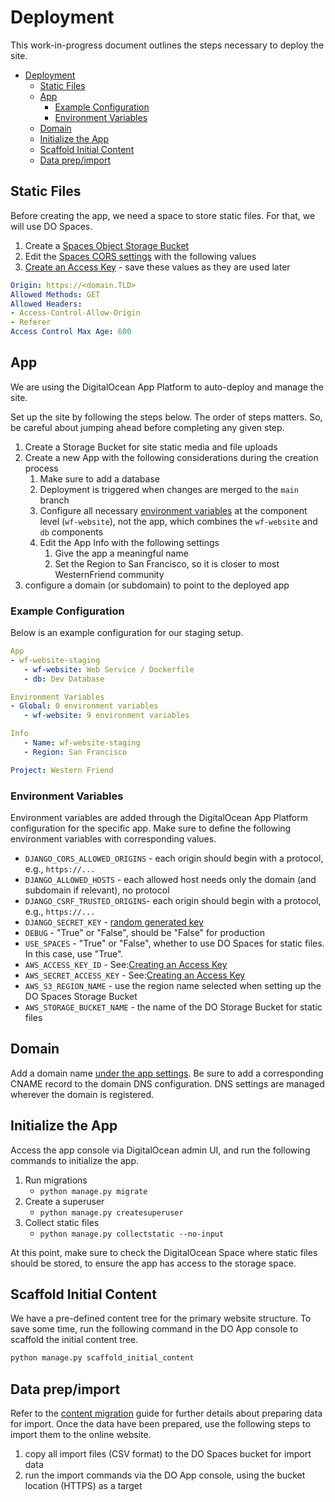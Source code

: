 # Deployment

This work-in-progress document outlines the steps necessary to deploy the site.

- [Deployment](#deployment)
  - [Static Files](#static-files)
  - [App](#app)
    - [Example Configuration](#example-configuration)
    - [Environment Variables](#environment-variables)
  - [Domain](#domain)
  - [Initialize the App](#initialize-the-app)
  - [Scaffold Initial Content](#scaffold-initial-content)
  - [Data prep/import](#data-prepimport)

## Static Files

Before creating the app, we need a space to store static files. For that, we will use DO Spaces.

1. Create a [Spaces Object Storage Bucket](https://cloud.digitalocean.com/spaces)
2. Edit the [Spaces CORS settings](https://docs.digitalocean.com/products/spaces/how-to/configure-cors/) with the following values
3. [Create an Access Key](https://www.digitalocean.com/community/tutorials/how-to-create-a-digitalocean-space-and-api-key) - save these values as they are used later

```yaml
Origin: https://<domain.TLD>
Allowed Methods: GET
Allowed Headers:
- Access-Control-Allow-Origin
- Referer
Access Control Max Age: 600
```

## App

We are using the DigitalOcean App Platform to auto-deploy and manage the site.

Set up the site by following the steps below. The order of steps matters. So, be careful about jumping ahead before completing any given step.

1. Create a Storage Bucket for site static media and file uploads
2. Create a new App with the following considerations during the creation process
   1. Make sure to add a database
   2. Deployment is triggered when changes are merged to the `main` branch
   3. Configure all necessary [environment variables](#environment-variables) at the component level (`wf-website`), not the app, which combines the `wf-website` and `db` components
   4. Edit the App Info with the following settings
      1. Give the app a meaningful name
      2. Set the Region to San Francisco, so it is closer to most WesternFriend community
3. configure a domain (or subdomain) to point to the deployed app

### Example Configuration

Below is an example configuration for our staging setup.

```yaml
App
- wf-website-staging
   - wf-website: Web Service / Dockerfile
   - db: Dev Database

Environment Variables
- Global: 0 environment variables
   - wf-website: 9 environment variables

Info
   - Name: wf-website-staging
   - Region: San Francisco

Project: Western Friend
```

### Environment Variables

Environment variables are added through the DigitalOcean App Platform configuration for the specific app. Make sure to define the following environment variables with corresponding values.

- `DJANGO_CORS_ALLOWED_ORIGINS` - each origin should begin with a protocol, e.g., `https://...`
- `DJANGO_ALLOWED_HOSTS` - each allowed host needs only the domain (and subdomain if relevant), no protocol
- `DJANGO_CSRF_TRUSTED_ORIGINS`- each origin should begin with a protocol, e.g., `https://...`
- `DJANGO_SECRET_KEY` - [random generated key](https://stackoverflow.com/a/67423892)
- `DEBUG` - "True" or "False", should be "False" for production
- `USE_SPACES` - "True" or "False", whether to use DO Spaces for static files. In this case, use "True".
- `AWS_ACCESS_KEY_ID` - See:[Creating an Access Key](https://www.digitalocean.com/community/tutorials/how-to-create-a-digitalocean-space-and-api-key)
- `AWS_SECRET_ACCESS_KEY` - See:[Creating an Access Key](https://www.digitalocean.com/community/tutorials/how-to-create-a-digitalocean-space-and-api-key)
- `AWS_S3_REGION_NAME` - use the region name selected when setting up the DO Spaces Storage Bucket
- `AWS_STORAGE_BUCKET_NAME` - the name of the DO Storage Bucket for static files

## Domain

Add a domain name [under the app settings](https://docs.digitalocean.com/products/app-platform/how-to/manage-domains). Be sure to add a corresponding CNAME record to the domain DNS configuration. DNS settings are managed wherever the domain is registered.

## Initialize the App

Access the app console via DigitalOcean admin UI, and run the following commands to initialize the app.

1. Run migrations
    - `python manage.py migrate`
2. Create a superuser
   - `python manage.py createsuperuser`
3. Collect static files
   - `python manage.py collectstatic --no-input`

At this point, make sure to check the DigitalOcean Space where static files should be stored, to ensure the app has access to the storage space.

## Scaffold Initial Content

We have a pre-defined content tree for the primary website structure. To save some time, run the following command in the DO App console to scaffold the initial content tree.

```py
python manage.py scaffold_initial_content
```

## Data prep/import

Refer to the [content migration](CONTENT_MIGRATION.md) guide for further details about preparing data for import. Once the data have been prepared, use the following steps to import them to the online website.

1. copy all import files (CSV format) to the DO Spaces bucket for import data
2. run the import commands via the DO App console, using the bucket location (HTTPS) as a target
